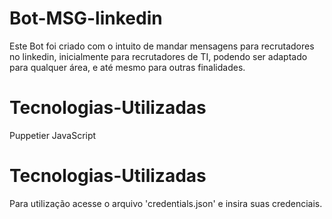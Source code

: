 # Bot-MSG-linkedin
Este Bot foi criado com o intuito de mandar mensagens para recrutadores no linkedin, inicialmente para recrutadores de TI, podendo ser adaptado para qualquer área, e até mesmo para outras finalidades.


# Tecnologias-Utilizadas
Puppetier
JavaScript

# Tecnologias-Utilizadas
Para utilização acesse o arquivo 'credentials.json' e insira suas credenciais.